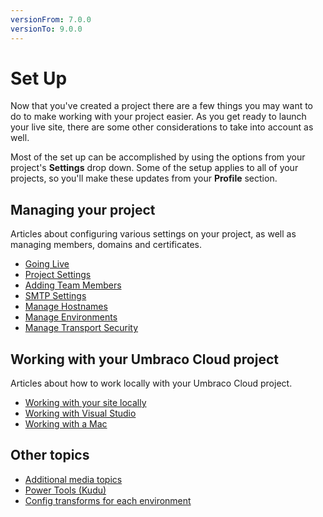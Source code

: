 ```yaml
---
versionFrom: 7.0.0
versionTo: 9.0.0
---
```


# Set Up

Now that you've created a project there are a few things you may want to do to make working with your project easier. As you get ready to launch your live site, there are some other considerations to take into account as well.

Most of the set up can be accomplished by using the options from your project's **Settings** drop down. Some of the setup applies to all of your projects, so you'll make these updates from your **Profile** section.

## Managing your project

Articles about configuring various settings on your project, as well as managing members, domains and certificates.

 - [Going Live](Going-live/)
 - [Project Settings](Project-settings/)
 - [Adding Team Members](Team-Members/)
 - [SMTP Settings](SMTP-settings/)
 - [Manage Hostnames](Manage-Hostnames/)
 - [Manage Environments](Manage-Environments/)
 - [Manage Transport Security](Manage-Security/)

## Working with your Umbraco Cloud project

Articles about how to work locally with your Umbraco Cloud project.

 - [Working with your site locally](Working-Locally/)
 - [Working with Visual Studio](Working-With-Visual-Studio/)
 - [Working with a Mac](Working-with-UaaS-Cli/)

## Other topics

 - [Additional media topics](Media/)
 - [Power Tools (Kudu)](Power-Tools/)
 - [Config transforms for each environment](Config-Transforms/)
